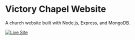 # Victory Chapel Website

A church website built with Node.js, Express, and MongoDB.

[![Live Site](https://img.shields.io/badge/Live-Demo-orangered?style=flat-square)](https://victorychapelowerri.netlify.app)
